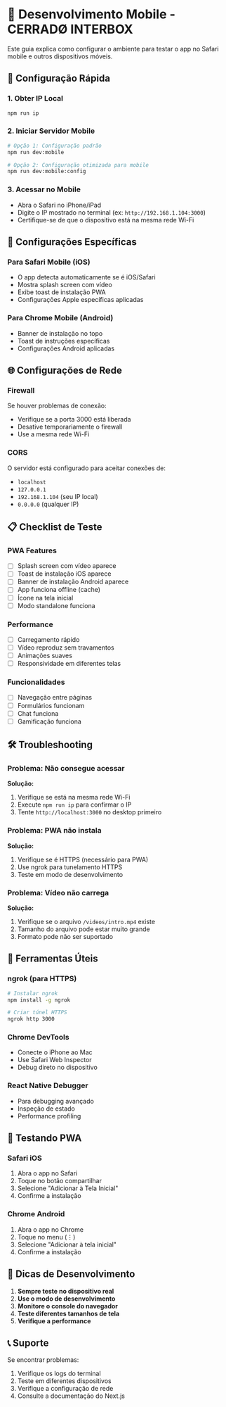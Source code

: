 # 🚀 Desenvolvimento Mobile - CERRADØ INTERBOX

Este guia explica como configurar o ambiente para testar o app no Safari mobile e outros dispositivos móveis.

## 📱 Configuração Rápida

### 1. Obter IP Local
```bash
npm run ip
```

### 2. Iniciar Servidor Mobile
```bash
# Opção 1: Configuração padrão
npm run dev:mobile

# Opção 2: Configuração otimizada para mobile
npm run dev:mobile:config
```

### 3. Acessar no Mobile
- Abra o Safari no iPhone/iPad
- Digite o IP mostrado no terminal (ex: `http://192.168.1.104:3000`)
- Certifique-se de que o dispositivo está na mesma rede Wi-Fi

## 🔧 Configurações Específicas

### Para Safari Mobile (iOS)
- O app detecta automaticamente se é iOS/Safari
- Mostra splash screen com vídeo
- Exibe toast de instalação PWA
- Configurações Apple específicas aplicadas

### Para Chrome Mobile (Android)
- Banner de instalação no topo
- Toast de instruções específicas
- Configurações Android aplicadas

## 🌐 Configurações de Rede

### Firewall
Se houver problemas de conexão:
- Verifique se a porta 3000 está liberada
- Desative temporariamente o firewall
- Use a mesma rede Wi-Fi

### CORS
O servidor está configurado para aceitar conexões de:
- `localhost`
- `127.0.0.1`
- `192.168.1.104` (seu IP local)
- `0.0.0.0` (qualquer IP)

## 📋 Checklist de Teste

### PWA Features
- [ ] Splash screen com vídeo aparece
- [ ] Toast de instalação iOS aparece
- [ ] Banner de instalação Android aparece
- [ ] App funciona offline (cache)
- [ ] Ícone na tela inicial
- [ ] Modo standalone funciona

### Performance
- [ ] Carregamento rápido
- [ ] Vídeo reproduz sem travamentos
- [ ] Animações suaves
- [ ] Responsividade em diferentes telas

### Funcionalidades
- [ ] Navegação entre páginas
- [ ] Formulários funcionam
- [ ] Chat funciona
- [ ] Gamificação funciona

## 🛠️ Troubleshooting

### Problema: Não consegue acessar
**Solução:**
1. Verifique se está na mesma rede Wi-Fi
2. Execute `npm run ip` para confirmar o IP
3. Tente `http://localhost:3000` no desktop primeiro

### Problema: PWA não instala
**Solução:**
1. Verifique se é HTTPS (necessário para PWA)
2. Use ngrok para tunelamento HTTPS
3. Teste em modo de desenvolvimento

### Problema: Vídeo não carrega
**Solução:**
1. Verifique se o arquivo `/videos/intro.mp4` existe
2. Tamanho do arquivo pode estar muito grande
3. Formato pode não ser suportado

## 🔗 Ferramentas Úteis

### ngrok (para HTTPS)
```bash
# Instalar ngrok
npm install -g ngrok

# Criar túnel HTTPS
ngrok http 3000
```

### Chrome DevTools
- Conecte o iPhone ao Mac
- Use Safari Web Inspector
- Debug direto no dispositivo

### React Native Debugger
- Para debugging avançado
- Inspeção de estado
- Performance profiling

## 📱 Testando PWA

### Safari iOS
1. Abra o app no Safari
2. Toque no botão compartilhar
3. Selecione "Adicionar à Tela Inicial"
4. Confirme a instalação

### Chrome Android
1. Abra o app no Chrome
2. Toque no menu (⋮)
3. Selecione "Adicionar à tela inicial"
4. Confirme a instalação

## 🎯 Dicas de Desenvolvimento

1. **Sempre teste no dispositivo real**
2. **Use o modo de desenvolvimento**
3. **Monitore o console do navegador**
4. **Teste diferentes tamanhos de tela**
5. **Verifique a performance**

## 📞 Suporte

Se encontrar problemas:
1. Verifique os logs do terminal
2. Teste em diferentes dispositivos
3. Verifique a configuração de rede
4. Consulte a documentação do Next.js 